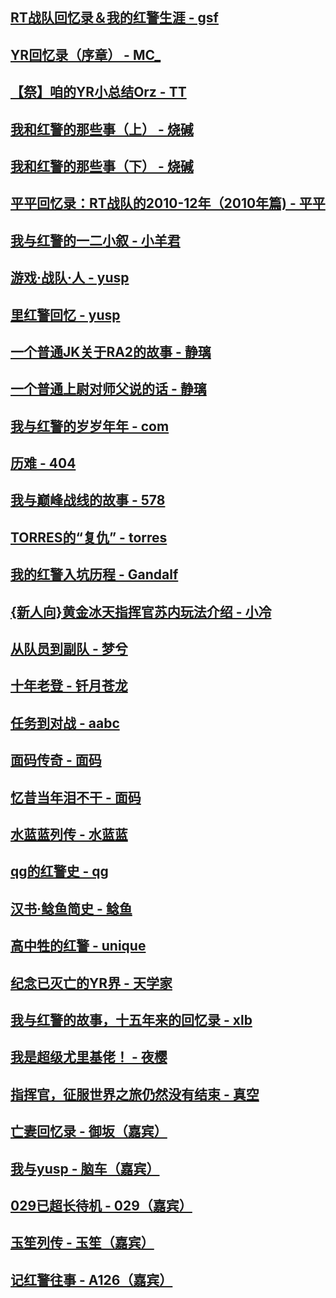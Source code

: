 ## [RT战队回忆录＆我的红警生涯 - gsf](articles/gsf1.md)

## [YR回忆录（序章） - MC_](articles/mc.md)

## [【祭】咱的YR小总结Orz - TT](articles/TT1.md)

## [我和红警的那些事（上） - 烧碱](articles/shaojian.md)

## [我和红警的那些事（下） - 烧碱](articles/shaojian-2.md)

## [平平回忆录：RT战队的2010-12年（2010年篇) - 平平](articles/PingPing1.md)

## [我与红警的一二小叙 - 小羊君](articles/xiaoyangjun.md)

## [游戏·战队·人 - yusp](articles/yusp.md)

## [里红警回忆 - yusp](articles/yusp2.md)

## [一个普通JK关于RA2的故事 - 静璃](articles/jingli.md)

## [一个普通上尉对师父说的话 - 静璃](articles/jingli-2.md)

## [我与红警的岁岁年年 - com](articles/com.md)

## [历难 - 404](articles/404.md)

## [我与巅峰战线的故事 - 578](articles/578.md)

## [TORRES的“复仇” - torres](articles/torres.md)

## [我的红警入坑历程 - Gandalf](articles/gandaofu.md)

## [{新人向}黄金冰天指挥官苏内玩法介绍 - 小冷](articles/xiaoleng.md)

## [从队员到副队 - 梦兮](articles/mengxi.md)

## [十年老登 - 钎月苍龙](articles/canglong.md)

## [任务到对战 - aabc](articles/aabc.md)

## [面码传奇 - 面码](articles/mianma.md)

## [忆昔当年泪不干 - 面码](articles/mianma2.md)

## [水蓝蓝列传 - 水蓝蓝](articles/shuilanlan.md)

## [qg的红警史 - qg](articles/qg.md)

## [汉书·鲶鱼简史 - 鲶鱼](articles/nianyu.md)

## [高中牲的红警 - unique](articles/unique.md)

## [纪念已灭亡的YR界 - 天学家](articles/txj1.md)

## [我与红警的故事，十五年来的回忆录 - xlb](articles/xlb1.md)

## [我是超级尤里基佬！ - 夜樱](articles/yeying.md)

## [指挥官，征服世界之旅仍然没有结束 - 真空](articles/zhenkong.md)

## [亡妻回忆录 - 御坂（嘉宾）](articles/yuban.md)

## [我与yusp - 脑车（嘉宾）](articles/naoche.md)

## [029已超长待机 - 029（嘉宾）](articles/029.md)

## [玉笙列传 - 玉笙（嘉宾）](articles/yusheng.md)

## [记红警往事 - A126（嘉宾）](articles/A126.md)
